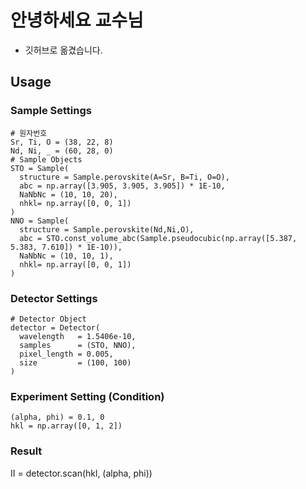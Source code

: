 # 안녕하세요 교수님

- 깃허브로 옮겼습니다.


## Usage

### Sample Settings
```
# 원자번호
Sr, Ti, O = (38, 22, 8)
Nd, Ni, _ = (60, 28, 0)
# Sample Objects
STO = Sample(
  structure = Sample.perovskite(A=Sr, B=Ti, O=O),
  abc = np.array([3.905, 3.905, 3.905]) * 1E-10,
  NaNbNc = (10, 10, 20),
  nhkl= np.array([0, 0, 1])
)
NNO = Sample(
  structure = Sample.perovskite(Nd,Ni,O),
  abc = STO.const_volume_abc(Sample.pseudocubic(np.array([5.387, 5.383, 7.610]) * 1E-10)),
  NaNbNc = (10, 10, 1),
  nhkl= np.array([0, 0, 1])
)
```

### Detector Settings
```
# Detector Object
detector = Detector(
  wavelength   = 1.5406e-10,
  samples      = (STO, NNO),
  pixel_length = 0.005,
  size         = (100, 100)
)

```

### Experiment Setting (Condition)
```
(alpha, phi) = 0.1, 0
hkl = np.array([0, 1, 2])
```

### Result
II = detector.scan(hkl, (alpha, phi))
